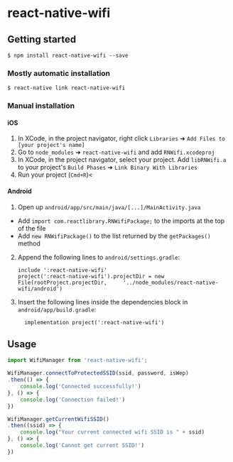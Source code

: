 
# react-native-wifi

## Getting started

`$ npm install react-native-wifi --save`

### Mostly automatic installation

`$ react-native link react-native-wifi`

### Manual installation


#### iOS

1. In XCode, in the project navigator, right click `Libraries` ➜ `Add Files to [your project's name]`
2. Go to `node_modules` ➜ `react-native-wifi` and add `RNWifi.xcodeproj`
3. In XCode, in the project navigator, select your project. Add `libRNWifi.a` to your project's `Build Phases` ➜ `Link Binary With Libraries`
4. Run your project (`Cmd+R`)<

#### Android

1. Open up `android/app/src/main/java/[...]/MainActivity.java`
  - Add `import com.reactlibrary.RNWifiPackage;` to the imports at the top of the file
  - Add `new RNWifiPackage()` to the list returned by the `getPackages()` method
2. Append the following lines to `android/settings.gradle`:
  	```
  	include ':react-native-wifi'
  	project(':react-native-wifi').projectDir = new File(rootProject.projectDir, 	'../node_modules/react-native-wifi/android')
  	```
3. Insert the following lines inside the dependencies block in `android/app/build.gradle`:
  	```
      implementation project(':react-native-wifi')
  	```


## Usage
```javascript
import WifiManager from 'react-native-wifi';

WifiManager.connectToProtectedSSID(ssid, password, isWep)
.then(() => {
	console.log('Connected successfully!')
}, () => {
	console.log('Connection failed!')
})

WifiManager.getCurrentWifiSSID()
.then((ssid) => {
	console.log("Your current connected wifi SSID is " + ssid)
}, () => {
	console.log('Cannot get current SSID!')
})
```
  
